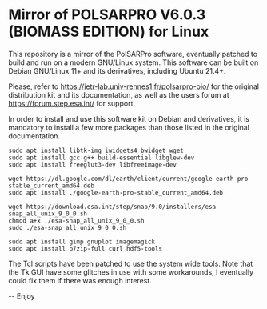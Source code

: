 Mirror of POLSARPRO V6.0.3 (BIOMASS EDITION) for Linux
======================================================

This repository is a mirror of the PolSARPro software, eventually
patched to build and run on a modern GNU/Linux system. This software can
be built on Debian GNU/Linux 11+ and its derivatives, including Ubuntu
21.4+.

Please, refer to https://ietr-lab.univ-rennes1.fr/polsarpro-bio/ for the
original distribution kit and its documentation, as well as the users
forum at https://forum.step.esa.int/ for support.

In order to install and use this software kit on Debian and derivatives,
it is mandatory to install a few more packages than those listed
in the original documentation.

```
sudo apt install libtk-img iwidgets4 bwidget wget
sudo apt install gcc g++ build-essential libglew-dev
sudo apt install freeglut3-dev libfreeimage-dev

wget https://dl.google.com/dl/earth/client/current/google-earth-pro-stable_current_amd64.deb
sudo apt install ./google-earth-pro-stable_current_amd64.deb

wget https://download.esa.int/step/snap/9.0/installers/esa-snap_all_unix_9_0_0.sh
chmod a+x ./esa-snap_all_unix_9_0_0.sh
sudo ./esa-snap_all_unix_9_0_0.sh

sudo apt install gimp gnuplot imagemagick 
sudo apt install p7zip-full curl hdf5-tools
```

The Tcl scripts have been patched to use the system wide tools. Note that the
Tk GUI have some glitches in use with some workarounds, I eventually could fix them if there was
enough interest.

-- Enjoy
